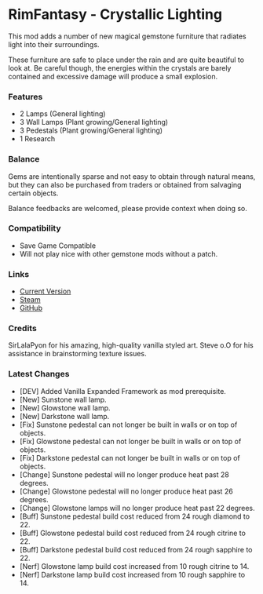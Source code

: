 # RimFantasy - Crystallic Lighting

This mod adds a number of new magical gemstone furniture that radiates light into their surroundings.

These furniture are safe to place under the rain and are quite beautiful to look at. Be careful though, the energies within the crystals are barely contained and excessive damage will produce a small explosion.

### Features

- 2 Lamps (General lighting)
- 3 Wall Lamps (Plant growing/General lighting)
- 3 Pedestals (Plant growing/General lighting)
- 1 Research

### Balance

Gems are intentionally sparse and not easy to obtain through natural means, but they can also be purchased from traders or obtained from salvaging certain objects.

Balance feedbacks are welcomed, please provide context when doing so.

### Compatibility

- Save Game Compatible
- Will not play nice with other gemstone mods without a patch.

### Links

- [Current Version](https://github.com/Sierra0001/RimFantasy---Crystallic-Lighting/releases/tag/v1.2)
- [Steam](https://steamcommunity.com/sharedfiles/filedetails/?id=2632845986)
- [GitHub](https://github.com/Sierra0001/RimFantasy---Crystallic-Lighting)

### Credits

SirLalaPyon for his amazing, high-quality vanilla styled art.
Steve o.O for his assistance in brainstorming texture issues.

### Latest Changes

- [DEV] Added Vanilla Expanded Framework as mod prerequisite.
- [New] Sunstone wall lamp.
- [New] Glowstone wall lamp.
- [New] Darkstone wall lamp.
- [Fix] Sunstone pedestal can not longer be built in walls or on top of objects.
- [Fix] Glowstone pedestal can not longer be built in walls or on top of objects.
- [Fix] Darkstone pedestal can not longer be built in walls or on top of objects.
- [Change] Sunstone pedestal will no longer produce heat past 28 degrees.
- [Change] Glowstone pedestal will no longer produce heat past 26 degrees.
- [Change] Glowstone lamps will no longer produce heat past 22 degrees.
- [Buff] Sunstone pedestal build cost reduced from 24 rough diamond to 22.
- [Buff] Glowstone pedestal build cost reduced from 24 rough citrine to 22.
- [Buff] Darkstone pedestal build cost reduced from 24 rough sapphire to 22.
- [Nerf] Glowstone lamp build cost increased from 10 rough citrine to 14.
- [Nerf] Darkstone lamp build cost increased from 10 rough sapphire to 14.